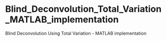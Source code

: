# Blind_Deconvolution_Total_Variation_MATLAB_implementation
 Blind Deconvolution Using Total Variation - MATLAB implementation
